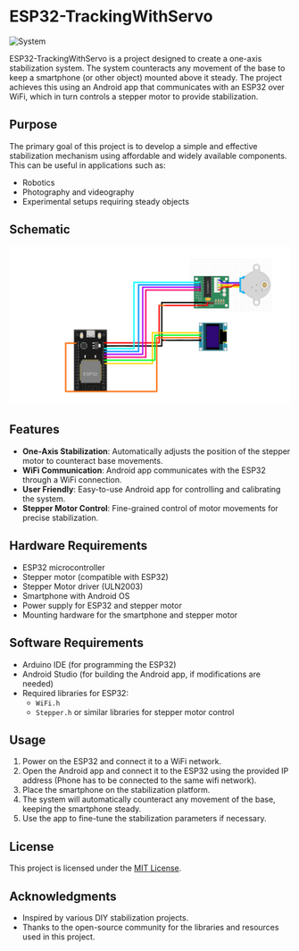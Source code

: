 # ESP32-TrackingWithServo
![System](docs/assets/2.JPG)

ESP32-TrackingWithServo is a project designed to create a one-axis stabilization system. The system counteracts any movement of the base to keep a smartphone (or other object) mounted above it steady. The project achieves this using an Android app that communicates with an ESP32 over WiFi, which in turn controls a stepper motor to provide stabilization.

## Purpose

The primary goal of this project is to develop a simple and effective stabilization mechanism using affordable and widely available components. This can be useful in applications such as:
- Robotics
- Photography and videography
- Experimental setups requiring steady objects

## Schematic 
![System](docs/assets/1.png)

## Features

- **One-Axis Stabilization**: Automatically adjusts the position of the stepper motor to counteract base movements.
- **WiFi Communication**: Android app communicates with the ESP32 through a WiFi connection.
- **User Friendly**: Easy-to-use Android app for controlling and calibrating the system.
- **Stepper Motor Control**: Fine-grained control of motor movements for precise stabilization.

## Hardware Requirements

- ESP32 microcontroller
- Stepper motor (compatible with ESP32)
- Stepper Motor driver (ULN2003)
- Smartphone with Android OS
- Power supply for ESP32 and stepper motor
- Mounting hardware for the smartphone and stepper motor

## Software Requirements

- Arduino IDE (for programming the ESP32)
- Android Studio (for building the Android app, if modifications are needed)
- Required libraries for ESP32:
  - `WiFi.h`
  - `Stepper.h` or similar libraries for stepper motor control


## Usage

1. Power on the ESP32 and connect it to a WiFi network.
2. Open the Android app and connect it to the ESP32 using the provided IP address (Phone has to be connected to the same wifi network).
3. Place the smartphone on the stabilization platform.
4. The system will automatically counteract any movement of the base, keeping the smartphone steady.
5. Use the app to fine-tune the stabilization parameters if necessary.


## License

This project is licensed under the [MIT License](LICENSE).

## Acknowledgments

- Inspired by various DIY stabilization projects.
- Thanks to the open-source community for the libraries and resources used in this project.
